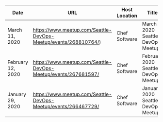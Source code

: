 Date|URL|Host Location|Title|Sponsor(s)|Speakers|
----|---|-------------|-----|----------|--------|
March 11, 2020|https://www.meetup.com/Seattle-DevOps-Meetup/events/268810764/)| Chef Software | March 2020 Seattle DevOps Meetup | Chef Software | Jason Grimes |
February 12, 2020|https://www.meetup.com/Seattle-DevOps-Meetup/events/267681597/| Chef Software | February 2020 Seattle DevOps Meetup | Chef Software | Jason Grimes  |
January 29, 2020|https://www.meetup.com/Seattle-DevOps-Meetup/events/266467729/| Chef Software | January 2020 Seattle DevOps Meetup | Chef Software | Jason Grimes  |
